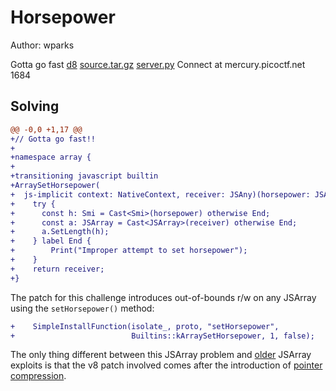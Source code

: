 # Horsepower
Author: wparks

Gotta go fast [d8](https://mercury.picoctf.net/static/82c8123ab241a98f01572b662078310f/d8) [source.tar.gz](https://mercury.picoctf.net/static/82c8123ab241a98f01572b662078310f/source.tar.gz) [server.py](https://mercury.picoctf.net/static/82c8123ab241a98f01572b662078310f/server.py) Connect at mercury.picoctf.net 1684

## Solving
```diff
@@ -0,0 +1,17 @@
+// Gotta go fast!!
+
+namespace array {
+
+transitioning javascript builtin
+ArraySetHorsepower(
+  js-implicit context: NativeContext, receiver: JSAny)(horsepower: JSAny): JSAny {
+    try {
+      const h: Smi = Cast<Smi>(horsepower) otherwise End;
+      const a: JSArray = Cast<JSArray>(receiver) otherwise End;
+      a.SetLength(h);
+    } label End {
+        Print("Improper attempt to set horsepower");
+    }
+    return receiver;
+}
```
The patch for this challenge introduces out-of-bounds r/w on any JSArray using the `setHorsepower()` method:
```diff
+    SimpleInstallFunction(isolate_, proto, "setHorsepower",
+                          Builtins::kArraySetHorsepower, 1, false);
```
The only thing different between this JSArray problem and [older](https://faraz.faith/2019-12-13-starctf-oob-v8-indepth/) JSArray exploits is that the v8 patch involved comes after the introduction of [pointer compression](https://blog.infosectcbr.com.au/2020/02/pointer-compression-in-v8.html). 
